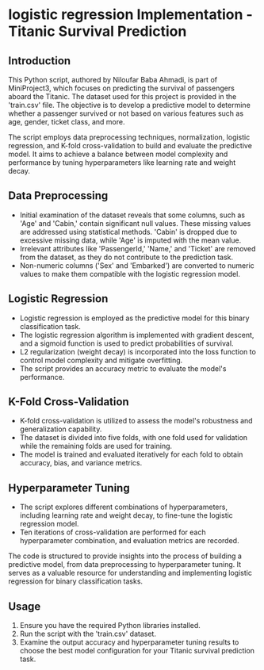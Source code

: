 # logistic regression Implementation - Titanic Survival Prediction

## Introduction

This Python script, authored by Niloufar Baba Ahmadi, is part of MiniProject3, which focuses on predicting the survival of passengers aboard the Titanic. The dataset used for this project is provided in the 'train.csv' file. The objective is to develop a predictive model to determine whether a passenger survived or not based on various features such as age, gender, ticket class, and more.

The script employs data preprocessing techniques, normalization, logistic regression, and K-fold cross-validation to build and evaluate the predictive model. It aims to achieve a balance between model complexity and performance by tuning hyperparameters like learning rate and weight decay.

## Data Preprocessing

- Initial examination of the dataset reveals that some columns, such as 'Age' and 'Cabin,' contain significant null values. These missing values are addressed using statistical methods. 'Cabin' is dropped due to excessive missing data, while 'Age' is imputed with the mean value.
- Irrelevant attributes like 'PassengerId,' 'Name,' and 'Ticket' are removed from the dataset, as they do not contribute to the prediction task.
- Non-numeric columns ('Sex' and 'Embarked') are converted to numeric values to make them compatible with the logistic regression model.

## Logistic Regression

- Logistic regression is employed as the predictive model for this binary classification task.
- The logistic regression algorithm is implemented with gradient descent, and a sigmoid function is used to predict probabilities of survival.
- L2 regularization (weight decay) is incorporated into the loss function to control model complexity and mitigate overfitting.
- The script provides an accuracy metric to evaluate the model's performance.

## K-Fold Cross-Validation

- K-fold cross-validation is utilized to assess the model's robustness and generalization capability.
- The dataset is divided into five folds, with one fold used for validation while the remaining folds are used for training.
- The model is trained and evaluated iteratively for each fold to obtain accuracy, bias, and variance metrics.

## Hyperparameter Tuning

- The script explores different combinations of hyperparameters, including learning rate and weight decay, to fine-tune the logistic regression model.
- Ten iterations of cross-validation are performed for each hyperparameter combination, and evaluation metrics are recorded.

The code is structured to provide insights into the process of building a predictive model, from data preprocessing to hyperparameter tuning. It serves as a valuable resource for understanding and implementing logistic regression for binary classification tasks.

## Usage

1. Ensure you have the required Python libraries installed.
2. Run the script with the 'train.csv' dataset.
3. Examine the output accuracy and hyperparameter tuning results to choose the best model configuration for your Titanic survival prediction task.


